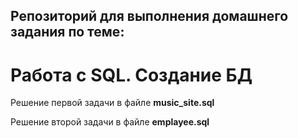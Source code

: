
## Репозиторий для выполнения домашнего задания по теме:
# Работа с SQL. Создание БД

Решение первой задачи в файле **music_site.sql**

Решение второй задачи в файле **emplayee.sql**
